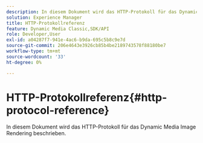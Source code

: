 ```yaml
---
description: In diesem Dokument wird das HTTP-Protokoll für das Dynamic Media Image Rendering beschrieben.
solution: Experience Manager
title: HTTP-Protokollreferenz
feature: Dynamic Media Classic,SDK/API
role: Developer,User
exl-id: a04287f7-941e-4ac6-b9da-695c5b8c9e7d
source-git-commit: 206e4643e3926cb85b4be2189743578f88180be7
workflow-type: tm+mt
source-wordcount: '33'
ht-degree: 0%

---
```


# HTTP-Protokollreferenz{#http-protocol-reference}

In diesem Dokument wird das HTTP-Protokoll für das Dynamic Media Image Rendering beschrieben.
